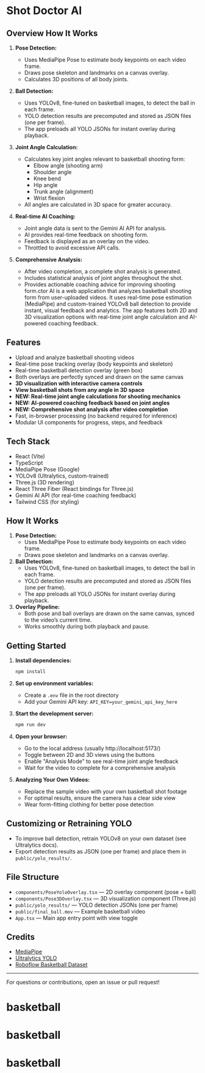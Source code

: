   # Shot Doctor AI

## Overview How It Works
1. **Pose Detection:**
   - Uses MediaPipe Pose to estimate body keypoints on each video frame.
   - Draws pose skeleton and landmarks on a canvas overlay.
   - Calculates 3D positions of all body joints.

2. **Ball Detection:**
   - Uses YOLOv8, fine-tuned on basketball images, to detect the ball in each frame.
   - YOLO detection results are precomputed and stored as JSON files (one per frame).
   - The app preloads all YOLO JSONs for instant overlay during playback.

3. **Joint Angle Calculation:**
   - Calculates key joint angles relevant to basketball shooting form:
     - Elbow angle (shooting arm)
     - Shoulder angle
     - Knee bend
     - Hip angle
     - Trunk angle (alignment)
     - Wrist flexion
   - All angles are calculated in 3D space for greater accuracy.

4. **Real-time AI Coaching:**
   - Joint angle data is sent to the Gemini AI API for analysis.
   - AI provides real-time feedback on shooting form.
   - Feedback is displayed as an overlay on the video.
   - Throttled to avoid excessive API calls.

5. **Comprehensive Analysis:**
   - After video completion, a complete shot analysis is generated.
   - Includes statistical analysis of joint angles throughout the shot.
   - Provides actionable coaching advice for improving shooting form.ctor AI is a web application that analyzes basketball shooting form from user-uploaded videos. It uses real-time pose estimation (MediaPipe) and custom-trained YOLOv8 ball detection to provide instant, visual feedback and analytics. The app features both 2D and 3D visualization options with real-time joint angle calculation and AI-powered coaching feedback.

## Features
- Upload and analyze basketball shooting videos
- Real-time pose tracking overlay (body keypoints and skeleton)
- Real-time basketball detection overlay (green box)
- Both overlays are perfectly synced and drawn on the same canvas
- **3D visualization with interactive camera controls**
- **View basketball shots from any angle in 3D space**
- **NEW: Real-time joint angle calculations for shooting mechanics**
- **NEW: AI-powered coaching feedback based on joint angles**
- **NEW: Comprehensive shot analysis after video completion**
- Fast, in-browser processing (no backend required for inference)
- Modular UI components for progress, steps, and feedback

## Tech Stack
- React (Vite)
- TypeScript
- MediaPipe Pose (Google)
- YOLOv8 (Ultralytics, custom-trained)
- Three.js (3D rendering)
- React Three Fiber (React bindings for Three.js)
- Gemini AI API (for real-time coaching feedback)
- Tailwind CSS (for styling)

## How It Works
1. **Pose Detection:**
   - Uses MediaPipe Pose to estimate body keypoints on each video frame.
   - Draws pose skeleton and landmarks on a canvas overlay.
2. **Ball Detection:**
   - Uses YOLOv8, fine-tuned on basketball images, to detect the ball in each frame.
   - YOLO detection results are precomputed and stored as JSON files (one per frame).
   - The app preloads all YOLO JSONs for instant overlay during playback.
3. **Overlay Pipeline:**
   - Both pose and ball overlays are drawn on the same canvas, synced to the video’s current time.
   - Works smoothly during both playback and pause.

## Getting Started
1. **Install dependencies:**
   ```bash
   npm install
   ```

2. **Set up environment variables:**
   - Create a `.env` file in the root directory
   - Add your Gemini API key: `API_KEY=your_gemini_api_key_here`

3. **Start the development server:**
   ```bash
   npm run dev
   ```

4. **Open your browser:**
   - Go to the local address (usually http://localhost:5173/)
   - Toggle between 2D and 3D views using the buttons
   - Enable "Analysis Mode" to see real-time joint angle feedback
   - Wait for the video to complete for a comprehensive analysis

5. **Analyzing Your Own Videos:**
   - Replace the sample video with your own basketball shot footage
   - For optimal results, ensure the camera has a clear side view
   - Wear form-fitting clothing for better pose detection

## Customizing or Retraining YOLO
- To improve ball detection, retrain YOLOv8 on your own dataset (see Ultralytics docs).
- Export detection results as JSON (one per frame) and place them in `public/yolo_results/`.

## File Structure
- `components/PoseYoloOverlay.tsx` — 2D overlay component (pose + ball)
- `components/Pose3DOverlay.tsx` — 3D visualization component (Three.js)
- `public/yolo_results/` — YOLO detection JSONs (one per frame)
- `public/final_ball.mov` — Example basketball video
- `App.tsx` — Main app entry point with view toggle

## Credits
- [MediaPipe](https://mediapipe.dev/)
- [Ultralytics YOLO](https://github.com/ultralytics/ultralytics)
- [Roboflow Basketball Dataset](https://universe.roboflow.com/eagle-eye/basketball-1zhpe)

---
For questions or contributions, open an issue or pull request!
# basketball
# basketball
# basketball
